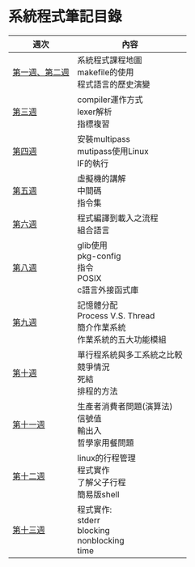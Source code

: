 # 系統程式筆記目錄
週次 | 內容
---- | ----
[第一週、第二週](https://github.com/brian891005/sp109b/blob/main/Note/How-to-use-Makefile.md) | 系統程式課程地圖 <br>makefile的使用<br> 程式語言的歷史演變  
[第三週](https://github.com/brian891005/sp109b/blob/main/Note/Compiler/test/lexer.md) | compiler運作方式 <br>  lexer解析 <br> 指標複習 
[第四週](https://github.com/brian891005/sp109b/tree/main/Note/Compiler/IF) | 安裝multipass <br> mutipass使用Linux <br> IF的執行
[第五週](https://github.com/brian891005/sp109b/blob/main/Note/Week5.md) | 虛擬機的講解 <br>中間碼 <br>指令集
[第六週](https://github.com/brian891005/sp109b/blob/main/Note/Week6.md) | 程式編譯到載入之流程 <br> 組合語言
[第八週](https://github.com/brian891005/sp109b/blob/main/Note/Week8.md) | glib使用 <br> pkg-config <br> 指令 <br> POSIX <br> c語言外接函式庫
[第九週](https://github.com/brian891005/sp109b/blob/main/Note/Week9.md) | 記憶體分配 <br> Process V.S. Thread <br> 簡介作業系統 <br> 作業系統的五大功能模組
[第十週](https://github.com/brian891005/sp109b/blob/main/Note/Week10.md) | 單行程系統與多工系統之比較  <br> 競爭情況 <br> 死結 <br> 排程的方法 
[第十一週](https://github.com/brian891005/sp109b/blob/main/Note/Week11.md) | 生產者消費者問題(演算法) <br> 信號值 <br> 輸出入 <br> 哲學家用餐問題
[第十二週](https://github.com/brian891005/sp109b/blob/main/Note/Week12.md) | linux的行程管理 <br> 程式實作 <br>了解父子行程 <br>簡易版shell
[第十三週](https://github.com/brian891005/sp109b/blob/main/Note/Week13.md) |程式實作: <br> stderr <br> blocking <br> nonblocking <br> time 
